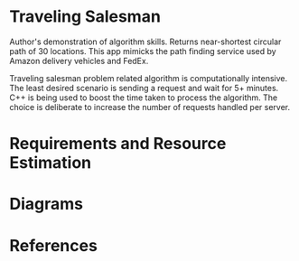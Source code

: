 # Traveling Salesman
Author's demonstration of algorithm skills. Returns near-shortest circular path of 30 locations. This app mimicks the path finding service used by Amazon delivery vehicles and FedEx. 

Traveling salesman problem related algorithm is computationally intensive. The least desired scenario is sending a request and wait for 5+ minutes. C++ is being used to boost the time taken to process the algorithm. The choice is deliberate to increase the number of requests handled per server.

# Requirements and Resource Estimation

# Diagrams

# References

